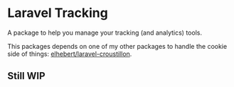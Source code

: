 # Laravel Tracking

A package to help you manage your tracking (and analytics) tools.

This packages depends on one of my other packages to handle the cookie side of things: [elhebert/laravel-croustillon](https://github.com/elhebert/laravel-croustillon).

## Still WIP
